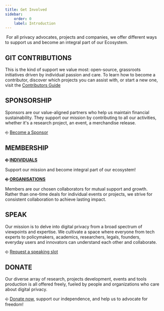 ```yaml
---
title: Get Involved
sidebar:
    order: 0
    label: Introduction
---
```


 For all privacy advocates, projects and companies, we offer different ways to support us and become an integral part of our Ecosystem.

## GIT CONTRIBUTIONS
This is the kind of support we value most: open-source, grassroots initiatives driven by individual passion and care. 
To learn how to become a contributor, discover which projects you can assist with, or start a new one, visit the [Contributors Guide](/contributors/index)


## SPONSORSHIP
Sponsors are our value-aligned partners who help us maintain financial sustainability. They support our mission by contributing to all our activities, whether it's a research project, an event, a merchandise release.

⎆ [Become a Sponsor](mailto:web3privacynow@protonmail.com)

## MEMBERSHIP

**⎆ [INDIVIDUALS](https://github.com/web3privacy/docs/blob/main/src/content/docs/get-involved/personal-benefits.md)**

Support our mission and become integral part of our ecosystem!

**⎆ [ORGANISATIONS](https://github.com/web3privacy/docs/blob/main/src/content/docs/get-involved/org-benefits.md)**

Members are our chosen collaborators for mutual support and growth. Rather than one-time deals for individual events or projects, we strive for consistent collaboration to achieve lasting impact.


## SPEAK
Our mission is to delve into digital privacy from a broad spectrum of viewpoints and expertise. We cultivate a space where everyone from tech experts to policymakers, academics, researchers, legals, founders, everyday users and innovators can understand each other and collaborate.

⎆ [Request a speaking slot](https://tally.so/r/nrOzXl)

## DONATE
Our diverse array of research, projects development, events and tools production is all offered freely, fueled by people and organizations who care about digital privacy.

⎆ [Donate now](/get-involved/donate/), support our independence, and help us to advocate for freedom!


